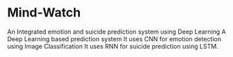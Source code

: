 # Mind-Watch
An Integrated emotion and suicide prediction system using Deep Learning A Deep Learning based prediction system It uses CNN for emotion detection using Image Classification It uses RNN for suicide prediction using LSTM.
